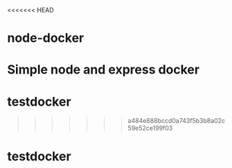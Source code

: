 <<<<<<< HEAD
# node-docker
Simple node and express docker 
=======
# testdocker
>>>>>>> a484e888bccd0a743f5b3b8a02c59e52ce199f03
# testdocker
